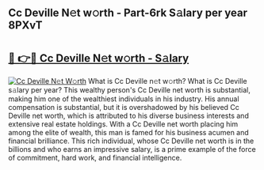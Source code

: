 ## Cc Deville N𝚎t w𝚘rth - Part-6rk S𝚊lary per year 8PXvT

# <h2><a href="http://gc0fk7.nevu.top/?p=Cc+Deville">🔗 👉🔴 Cc Deville N𝚎t w𝚘rth - S𝚊lary</a></h2>

[![Cc Deville N𝚎t W𝚘rth](https://i.imgur.com/Oavwk0R.jpeg)](http://gc0fk7.nevu.top/?p=Cc+Deville)
What is Cc Deville n𝚎t w𝚘rth? What is Cc Deville s𝚊lary per year?
This wealthy person's Cc Deville net worth is substantial, making him one of the wealthiest individuals in his industry. His annual compensation is substantial, but it is overshadowed by his believed Cc Deville net worth, which is attributed to his diverse business interests and extensive real estate holdings. With a Cc Deville net worth placing him among the elite of wealth, this man is famed for his business acumen and financial brilliance. This rich individual, whose Cc Deville net worth is in the billions and who earns an impressive salary, is a prime example of the force of commitment, hard work, and financial intelligence.
